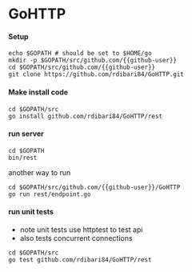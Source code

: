 # GoHTTP

#### Setup
```
echo $GOPATH # should be set to $HOME/go
mkdir -p $GOPATH/src/github.com/{{github-user}}
cd $GOPATH/src/github.com/{{github-user}}
git clone https://github.com/rdibari84/GoHTTP.git
```

#### Make install code
```
cd $GOPATH/src
go install github.com/rdibari84/GoHTTP/rest
```

#### run server
```
cd $GOPATH
bin/rest
```
another way to run
```
cd $GOPATH/src/github.com/{{github-user}}/GoHTTP
go run rest/endpoint.go
```

#### run unit tests
- note unit tests use httptest to test api
- also tests concurrent connections
```
cd $GOPATH/src
go test github.com/rdibari84/GoHTTP/rest
```

